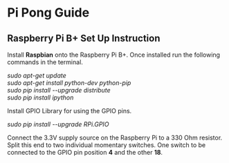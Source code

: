 # Pi Pong Guide

## Raspberry Pi B+ Set Up Instruction

Install **Raspbian** onto the Raspberry Pi B+.  Once installed run the following commands in the terminal.

*sudo apt-get update*  
*sudo apt-get install python-dev python-pip*  
*sudo pip install --upgrade distribute*  
*sudo pip install ipython*  

Install GPIO Library for using the GPIO pins.

*sudo pip install --upgrade RPi.GPIO*  

Connect the 3.3V supply source on the Raspberry Pi to a 330 Ohm resistor.  Split this end to two individual momentary switches.  One switch to be connected to the GPIO pin position **4** and the other **18**.
